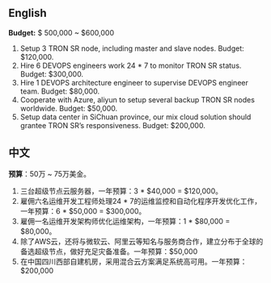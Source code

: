 ## English
**Budget:** $ 500,000 ~ $600,000

1. Setup 3 TRON SR node, including master and slave nodes. Budget: $120,000.
2. Hire 6 DEVOPS engineers work 24 * 7 to monitor TRON SR status. Budget: $300,000.
3. Hire 1 DEVOPS architecture engineer to supervise DEVOPS engineer team. Budget: $80,000.
4. Cooperate with Azure, aliyun to setup several backup TRON SR nodes worldwide. Budget: $50,000.
5. Setup data center in SiChuan province, our mix cloud solution should grantee TRON SR’s responsiveness. Budget: $200,000.

## 中文
**预算**：50万 ~ 75万美金。

1.	三台超级节点云服务器，一年预算：3 * $40,000 = $120,000。
2.	雇佣六名运维开发工程师处理24 * 7的运维监控和自动化程序开发优化工作，一年预算：6 * $50,000 = $300,000。
3.	雇佣一名运维开发架构师优化运维架构，一年预算：1 * $80,000 = $80,000。
4.	除了AWS云，还将与微软云、阿里云等知名与服务商合作，建立分布于全球的备选超级节点，做好充足灾备准备。一年预算：$50,000
5.	在中国四川西部自建机房，采用混合云方案满足系统高可用。一年预算：$200,000
